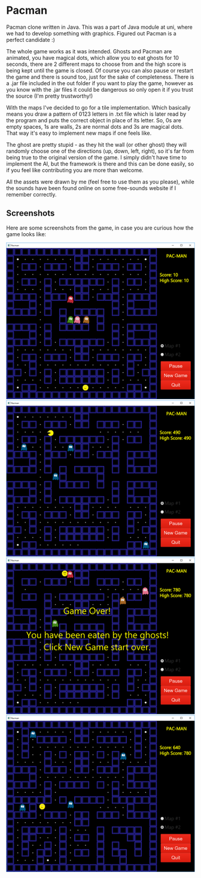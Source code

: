 # Pacman

Pacman clone written in Java. This was a part of Java module at uni, where we had to develop something with graphics. Figured out Pacman
is a perfect candidate :) 

The whole game works as it was intended. Ghosts and Pacman are animated, you have magical dots, which allow you to eat ghosts for 10 seconds,
there are 2 different maps to choose from and the high score is being kept until the game is closed. Of course you can also pause or restart
the game and there is sound too, just for the sake of completeness. There is a .jar file included in the out folder if
you want to play the game, however as you know with the .jar files it could be dangerous so only open it if you trust the source 
(I'm pretty trustworthy!)

With the maps I've decided to go for a tile implementation. Which basically means you draw a pattern of 0123 letters in .txt file which is
later read by the program and puts the correct object in place of its letter. So, 0s are empty spaces, 1s are walls, 2s are normal dots
and 3s are magical dots. That way it's easy to implement new maps if one feels like.

The ghost are pretty stupid - as they hit the wall (or other ghost) they will randomly choose one of the directions (up, down, left, right),
so it's far from being true to the original version of the game. I simply didn't have time to implement the AI, but the framework is there
and this can be done easily, so if you feel like contributing you are more than welcome.

All the assets were drawn by me (feel free to use them as you please), while the sounds have been found online on some free-sounds website
if I remember correctly. 

## Screenshots
Here are some screenshots from the game, in case you are curious how the game looks like:

![alt text](https://github.com/matatusko/Pacman/blob/master/screenshots/pacman_screenshot_00.png)
![alt text](https://github.com/matatusko/Pacman/blob/master/screenshots/pacman_screenshot_01.png)
![alt text](https://github.com/matatusko/Pacman/blob/master/screenshots/pacman_screenshot_02.png)
![alt text](https://github.com/matatusko/Pacman/blob/master/screenshots/pacman_screenshot_03.png)
